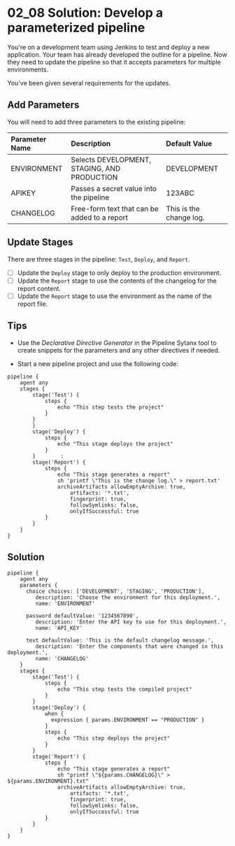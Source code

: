 # 02_08 Solution: Develop a parameterized pipeline

You're on a development team using Jenkins to test and deploy a new application. Your team has already developed the outline for a pipeline. Now they need to update the pipeline so that it accepts parameters for multiple environments.

You've been given several requirements for  the updates.

## Add Parameters
You will need to add three parameters to the existing pipeline:

|Parameter Name|Description|Default Value|
|:--|:--|:--|
|ENVIRONMENT|Selects DEVELOPMENT, STAGING, AND PRODUCTION|DEVELOPMENT|
|APIKEY|Passes a secret value into the pipeline|123ABC|
|CHANGELOG|Free-form text that can be added to a report|This is the change log.|

## Update Stages

There are three stages in the pipeline: `Test`, `Deploy`, and `Report`.

- [ ] Update the `Deploy` stage to only deploy to the production environment.
- [ ] Update the `Report` stage to use the contents of the changelog for the report content.
- [ ] Update the `Report` stage to use the environment as the name of the report file.

## Tips
- Use the *Declarative Directive Generator* in the Pipeline Sytanx tool to create snippets for the parameters and any other directives if needed.

- Start a new pipeline project and use the following code:
```Jenkinsfile
pipeline {
    agent any
    stages {
        stage('Test') {
            steps {
                echo "This step tests the project"
            }
        }
        }
        stage('Deploy') {
            steps {
                echo "This stage deploys the project"
            }
        }        :
        stage('Report') {
            steps {
                echo "This stage generates a report"
                sh 'printf \"This is the change log.\" > report.txt'
                archiveArtifacts allowEmptyArchive: true,
                    artifacts: '*.txt',
                    fingerprint: true,
                    followSymlinks: false,
                    onlyIfSuccessful: true
            }
        }
    }
}
```

## Solution
```Jenkinsfile
pipeline {
    agent any
    parameters {
      choice choices: ['DEVELOPMENT', 'STAGING', 'PRODUCTION'], 
         description: 'Choose the environment for this deployment.', 
         name: 'ENVIRONMENT'
      
      password defaultValue: '1234567890', 
         description: 'Enter the API key to use for this deployment.', 
         name: 'API_KEY'
      
      text defaultValue: 'This is the default changelog message.', 
         description: 'Enter the components that were changed in this deployment.', 
         name: 'CHANGELOG'
    }    
    stages {
        stage('Test') {
            steps {
                echo "This step tests the compiled project"
            }
        }
        stage('Deploy') {
            when {
              expression { params.ENVIRONMENT == "PRODUCTION" }
            }            
            steps {
                echo "This step deploys the project"
            }
        }        
        stage('Report') {
            steps {
                echo "This stage generates a report"
                sh "printf \"${params.CHANGELOG}\" > ${params.ENVIRONMENT}.txt"
                archiveArtifacts allowEmptyArchive: true, 
                    artifacts: '*.txt', 
                    fingerprint: true, 
                    followSymlinks: false, 
                    onlyIfSuccessful: true
            }
        }
    }
}
```